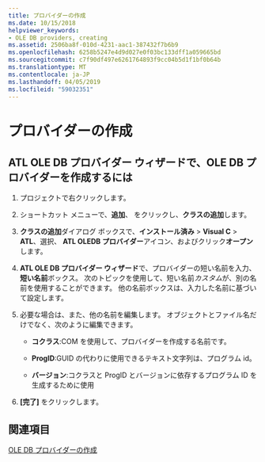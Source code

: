 ```yaml
---
title: プロバイダーの作成
ms.date: 10/15/2018
helpviewer_keywords:
- OLE DB providers, creating
ms.assetid: 2506ba8f-010d-4231-aac1-387432f7b6b9
ms.openlocfilehash: 6258b5247e4d9d027e0f03bc133dff1a059665bd
ms.sourcegitcommit: c7f90df497e6261764893f9cc04b5d1f1bf0b64b
ms.translationtype: MT
ms.contentlocale: ja-JP
ms.lasthandoff: 04/05/2019
ms.locfileid: "59032351"
---
```

# <a name="creating-the-provider"></a>プロバイダーの作成

## <a name="to-create-an-ole-db-provider-with-the-atl-ole-db-provider-wizard"></a>ATL OLE DB プロバイダー ウィザードで、OLE DB プロバイダーを作成するには

1. プロジェクトで右クリックします。

1. ショートカット メニューで、**追加**、 をクリックし、**クラスの追加**します。

1. **クラスの追加**ダイアログ ボックスで、**インストール済み** > **Visual C** > **ATL**、選択、 **ATL OLEDB プロバイダー**アイコン、およびクリック**オープン**します。

1. **ATL OLE DB プロバイダー ウィザード**で、プロバイダーの短い名前を入力、**短い名前**ボックス。 次のトピックを使用して、短い名前*カスタム*が、別の名前を使用することができます。 他の名前ボックスは、入力した名前に基づいて設定します。

1. 必要な場合は、また、他の名前を編集します。 オブジェクトとファイル名だけでなく、次のように編集できます。

   - **コクラス**:COM を使用して、プロバイダーを作成する名前です。

   - **ProgID**:GUID の代わりに使用できるテキスト文字列は、プログラム id。

   - **バージョン**:コクラスと ProgID とバージョンに依存するプログラム ID を生成するために使用

1. **[完了]** をクリックします。

## <a name="see-also"></a>関連項目

[OLE DB プロバイダーの作成](../../data/oledb/creating-an-ole-db-provider.md)
